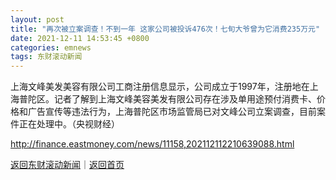 ```yaml
---
layout: post
title: "再次被立案调查！不到一年 这家公司被投诉476次！七旬大爷曾为它消费235万元"
date: 2021-12-11 14:53:45 +0800
categories: emnews
tags: 东财滚动新闻
---
```


上海文峰美发美容有限公司工商注册信息显示，公司成立于1997年，注册地在上海普陀区。记者了解到上海文峰美容美发有限公司存在涉及单用途预付消费卡、价格和广告宣传等违法行为，上海普陀区市场监管局已对文峰公司立案调查，目前案件正在处理中。（央视财经）

<http://finance.eastmoney.com/news/11158,202112112210639088.html>

[返回东财滚动新闻](//finews.withounder.com/emnews/)｜[返回首页](//finews.withounder.com/)